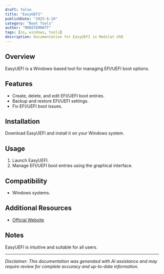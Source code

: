 ```yaml
---
draft: false
title: "EasyUEFI"
publishDate: "2025-6-10"
category: "Boot Tools"
author: "MON5TERMATT"
tags: [os, windows, tools]
description: Documentation for EasyUEFI in MediCat USB
---
```


## Overview
EasyUEFI is a Windows-based tool for managing EFI/UEFI boot options.

## Features
- Create, delete, and edit EFI/UEFI boot entries.
- Backup and restore EFI/UEFI settings.
- Fix EFI/UEFI boot issues.

## Installation
Download EasyUEFI and install it on your Windows system.

## Usage
1. Launch EasyUEFI.
2. Manage EFI/UEFI boot entries using the graphical interface.

## Compatibility
- Windows systems.

## Additional Resources
- [Official Website](https://www.easyuefi.com/index-us.html)

## Notes
EasyUEFI is intuitive and suitable for all users.

---

*Disclaimer: This documentation was generated with AI assistance and may require review for complete accuracy and up-to-date information.*